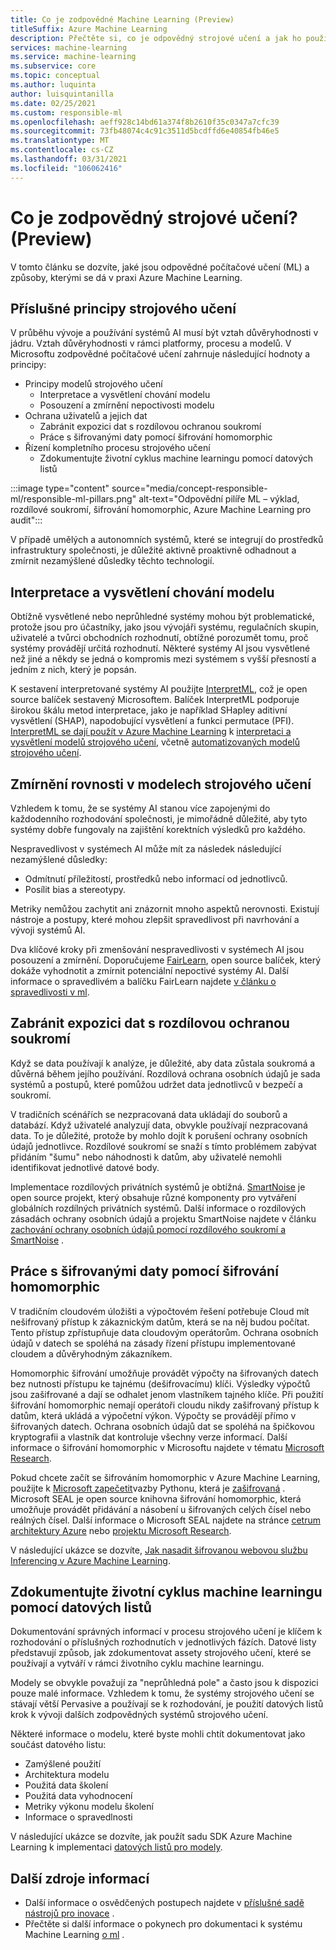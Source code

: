 ```yaml
---
title: Co je zodpovědné Machine Learning (Preview)
titleSuffix: Azure Machine Learning
description: Přečtěte si, co je odpovědný strojové učení a jak ho používat s Azure Machine Learning k pochopení modelů, ochraně dat a řízení životního cyklu modelu.
services: machine-learning
ms.service: machine-learning
ms.subservice: core
ms.topic: conceptual
ms.author: luquinta
author: luisquintanilla
ms.date: 02/25/2021
ms.custom: responsible-ml
ms.openlocfilehash: aeff928c14bd61a374f8b2610f35c0347a7cfc39
ms.sourcegitcommit: 73fb48074c4c91c3511d5bcdffd6e40854fb46e5
ms.translationtype: MT
ms.contentlocale: cs-CZ
ms.lasthandoff: 03/31/2021
ms.locfileid: "106062416"
---
```

# <a name="what-is-responsible-machine-learning-preview"></a>Co je zodpovědný strojové učení? (Preview)

V tomto článku se dozvíte, jaké jsou odpovědné počítačové učení (ML) a způsoby, kterými se dá v praxi Azure Machine Learning.

## <a name="responsible-machine-learning-principles"></a>Příslušné principy strojového učení

V průběhu vývoje a používání systémů AI musí být vztah důvěryhodnosti v jádru. Vztah důvěryhodnosti v rámci platformy, procesu a modelů. V Microsoftu zodpovědné počítačové učení zahrnuje následující hodnoty a principy:

- Principy modelů strojového učení
  - Interpretace a vysvětlení chování modelu
  - Posouzení a zmírnění nepoctivosti modelu
- Ochrana uživatelů a jejich dat
  - Zabránit expozici dat s rozdílovou ochranou soukromí
  - Práce s šifrovanými daty pomocí šifrování homomorphic
- Řízení kompletního procesu strojového učení
  - Zdokumentujte životní cyklus machine learningu pomocí datových listů

:::image type="content" source="media/concept-responsible-ml/responsible-ml-pillars.png" alt-text="Odpovědní pilíře ML – výklad, rozdílové soukromí, šifrování homomorphic, Azure Machine Learning pro audit":::

V případě umělých a autonomních systémů, které se integrují do prostředků infrastruktury společnosti, je důležité aktivně proaktivně odhadnout a zmírnit nezamýšlené důsledky těchto technologií.

## <a name="interpret-and-explain-model-behavior"></a>Interpretace a vysvětlení chování modelu

Obtížně vysvětlené nebo neprůhledné systémy mohou být problematické, protože jsou pro účastníky, jako jsou vývojáři systému, regulačních skupin, uživatelé a tvůrci obchodních rozhodnutí, obtížné porozumět tomu, proč systémy provádějí určitá rozhodnutí. Některé systémy AI jsou vysvětlené než jiné a někdy se jedná o kompromis mezi systémem s vyšší přesností a jedním z nich, který je popsán.

K sestavení interpretované systémy AI použijte [InterpretML](https://github.com/interpretml/interpret), což je open source balíček sestavený Microsoftem. Balíček InterpretML podporuje širokou škálu metod interpretace, jako je například SHapley aditivní vysvětlení (SHAP), napodobující vysvětlení a funkci permutace (PFI).  [InterpretML se dají použít v Azure Machine Learning](how-to-machine-learning-interpretability.md) k [interpretaci a vysvětlení modelů strojového učení](how-to-machine-learning-interpretability-aml.md), včetně [automatizovaných modelů strojového učení](how-to-machine-learning-interpretability-automl.md).

## <a name="mitigate-fairness-in-machine-learning-models"></a>Zmírnění rovnosti v modelech strojového učení

Vzhledem k tomu, že se systémy AI stanou více zapojenými do každodenního rozhodování společnosti, je mimořádně důležité, aby tyto systémy dobře fungovaly na zajištění korektních výsledků pro každého.

Nespravedlivost v systémech AI může mít za následek následující nezamýšlené důsledky:

- Odmítnutí příležitostí, prostředků nebo informací od jednotlivců.
- Posílit bias a stereotypy.

Metriky nemůžou zachytit ani znázornit mnoho aspektů nerovnosti. Existují nástroje a postupy, které mohou zlepšit spravedlivost při navrhování a vývoji systémů AI.

Dva klíčové kroky při zmenšování nespravedlivosti v systémech AI jsou posouzení a zmírnění. Doporučujeme [FairLearn](https://github.com/fairlearn/fairlearn), open source balíček, který dokáže vyhodnotit a zmírnit potenciální nepoctivé systémy AI. Další informace o spravedlivém a balíčku FairLearn najdete [v článku o spravedlivosti v ml](./concept-fairness-ml.md).

## <a name="prevent-data-exposure-with-differential-privacy"></a>Zabránit expozici dat s rozdílovou ochranou soukromí

Když se data používají k analýze, je důležité, aby data zůstala soukromá a důvěrná během jejího používání. Rozdílová ochrana osobních údajů je sada systémů a postupů, které pomůžou udržet data jednotlivců v bezpečí a soukromí.

V tradičních scénářích se nezpracovaná data ukládají do souborů a databází. Když uživatelé analyzují data, obvykle používají nezpracovaná data. To je důležité, protože by mohlo dojít k porušení ochrany osobních údajů jednotlivce. Rozdílové soukromí se snaží s tímto problémem zabývat přidáním "šumu" nebo náhodnosti k datům, aby uživatelé nemohli identifikovat jednotlivé datové body.

Implementace rozdílových privátních systémů je obtížná. [SmartNoise](https://github.com/opendifferentialprivacy/smartnoise-core) je open source projekt, který obsahuje různé komponenty pro vytváření globálních rozdílných privátních systémů. Další informace o rozdílových zásadách ochrany osobních údajů a projektu SmartNoise najdete v článku [zachování ochrany osobních údajů pomocí rozdílového soukromí a SmartNoise](./concept-differential-privacy.md) .

## <a name="work-on-encrypted-data-with-homomorphic-encryption"></a>Práce s šifrovanými daty pomocí šifrování homomorphic

V tradičním cloudovém úložišti a výpočtovém řešení potřebuje Cloud mít nešifrovaný přístup k zákaznickým datům, která se na něj budou počítat. Tento přístup zpřístupňuje data cloudovým operátorům. Ochrana osobních údajů v datech se spoléhá na zásady řízení přístupu implementované cloudem a důvěryhodným zákazníkem.

Homomorphic šifrování umožňuje provádět výpočty na šifrovaných datech bez nutnosti přístupu ke tajnému (dešifrovacímu) klíči. Výsledky výpočtů jsou zašifrované a dají se odhalet jenom vlastníkem tajného klíče. Při použití šifrování homomorphic nemají operátoři cloudu nikdy zašifrovaný přístup k datům, která ukládá a výpočetní výkon. Výpočty se provádějí přímo v šifrovaných datech. Ochrana osobních údajů dat se spoléhá na špičkovou kryptografii a vlastník dat kontroluje všechny verze informací. Další informace o šifrování homomorphic v Microsoftu najdete v tématu [Microsoft Research](https://www.microsoft.com/research/project/homomorphic-encryption/).

Pokud chcete začít se šifrováním homomorphic v Azure Machine Learning, použijte k [Microsoft zapečetit](https://github.com/microsoft/SEAL)vazby Pythonu, která je [zašifrovaná](https://pypi.org/project/encrypted-inference/) . Microsoft SEAL je open source knihovna šifrování homomorphic, která umožňuje provádět přidávání a násobení u šifrovaných celých čísel nebo reálných čísel. Další informace o Microsoft SEAL najdete na stránce [cetrum architektury Azure](/azure/architecture/solution-ideas/articles/homomorphic-encryption-seal) nebo [projektu Microsoft Research](https://www.microsoft.com/research/project/microsoft-seal/).

V následující ukázce se dozvíte, [Jak nasadit šifrovanou webovou službu Inferencing v Azure Machine Learning](how-to-homomorphic-encryption-seal.md).

## <a name="document-the-machine-learning-lifecycle-with-datasheets"></a>Zdokumentujte životní cyklus machine learningu pomocí datových listů

Dokumentování správných informací v procesu strojového učení je klíčem k rozhodování o příslušných rozhodnutích v jednotlivých fázích. Datové listy představují způsob, jak zdokumentovat assety strojového učení, které se používají a vytváří v rámci životního cyklu machine learningu.

Modely se obvykle považují za "neprůhledná pole" a často jsou k dispozici pouze malé informace. Vzhledem k tomu, že systémy strojového učení se stávají větší Pervasive a používají se k rozhodování, je použití datových listů krok k vývoji dalších zodpovědných systémů strojového učení.

Některé informace o modelu, které byste mohli chtít dokumentovat jako součást datového listu:

- Zamýšlené použití
- Architektura modelu
- Použitá data školení
- Použitá data vyhodnocení
- Metriky výkonu modelu školení
- Informace o spravedlnosti

V následující ukázce se dozvíte, jak použít sadu SDK Azure Machine Learning k implementaci [datových listů pro modely](https://github.com/microsoft/MLOps/blob/master/pytorch_with_datasheet/model_with_datasheet.ipynb).

## <a name="additional-resources"></a>Další zdroje informací

- Další informace o osvědčených postupech najdete v [příslušné sadě nástrojů pro inovace](/azure/architecture/guide/responsible-innovation/) .
- Přečtěte si další informace o pokynech pro dokumentaci k systému Machine Learning [o ml](https://www.partnershiponai.org/about-ml/) .